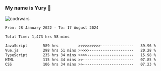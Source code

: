 ### My name is Yury 👋 
![codrwars](https://www.codewars.com/users/litury/badges/micro) 


<!--START_SECTION:waka-->

```txt
From: 28 January 2022 - To: 17 August 2024

Total Time: 1,473 hrs 58 mins

JavaScript       589 hrs         >>>>>>>>>>---------------   39.96 %
Vue.js           298 hrs 51 mins >>>>>--------------------   20.28 %
TypeScript       235 hrs 34 mins >>>>---------------------   15.98 %
HTML             115 hrs 44 mins >>-----------------------   07.85 %
CSS              106 hrs 34 mins >>-----------------------   07.23 %
```

<!--END_SECTION:waka-->

